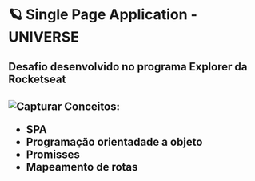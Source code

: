 # 🪐 Single Page Application - UNIVERSE
<h2> Desafio desenvolvido no programa Explorer da Rocketseat <h2>

![Capturar](https://user-images.githubusercontent.com/102907220/180090524-52b427dd-8085-43fa-a707-3956fb6cf4ea.PNG)
Conceitos:

- SPA
- Programação orientadade a objeto
- Promisses
- Mapeamento de rotas

